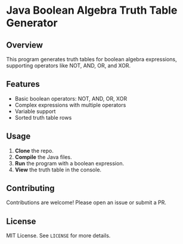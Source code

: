 # Java Boolean Algebra Truth Table Generator

## Overview
This program generates truth tables for boolean algebra expressions, supporting operators like NOT, AND, OR, and XOR.

## Features
- Basic boolean operators: NOT, AND, OR, XOR
- Complex expressions with multiple operators
- Variable support
- Sorted truth table rows

## Usage
1. **Clone** the repo.
2. **Compile** the Java files.
3. **Run** the program with a boolean expression.
4. **View** the truth table in the console.

## Contributing
Contributions are welcome! Please open an issue or submit a PR.

## License
MIT License. See `LICENSE` for more details.
